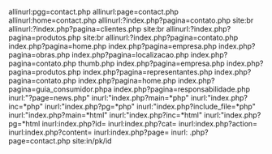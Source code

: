 allinurl:pgg=contact.php
allinurl:page=contact.php
allinurl:home=contact.php
allinurl:?index.php?pagina=contato.php site:br
allinurl:?index.php?pagina=clientes.php site:br
allinurl:?index.php?pagina=produtos.php site:br
allinurl:?index.php?pagina=contato.php
index.php?pagina=home.php
index.php?pagina=empresa.php
index.php?pagina=obras.php
index.php?pagina=localizacao.php
index.php?pagina=contato.php
thumb.php
index.php?pagina=empresa.php
index.php?pagina=produtos.php
index.php?pagina=representantes.php
index.php?pagina=contato.php
index.php?pagina=home.php
index.php?pagina=guia_consumidor.phpa
index.php?pagina=responsabilidade.php
inurl:"?page=news.php"
inurl:"index.php?main=*php"
inurl:"index.php?inc=*php"
inurl:"index.php?pg=*php"
inurl:"index.php?include_file=*php"
inurl:"index.php?main=*html"
inurl:"index.php?inc=*html"
inurl:"index.php?pg=*html
inurl:index.php?id=
inurl:index.php?cat=
inurl:index.php?action=
inurl:index.php?content=
inurl:index.php?page=
inurl: .php?page=contact.php site:in/pk/id